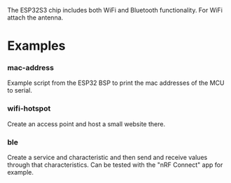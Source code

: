 The ESP32S3 chip includes both WiFi and Bluetooth functionality. For WiFi attach the antenna.

# Examples
### mac-address
Example script from the ESP32 BSP to print the mac addresses of the MCU to serial.

### wifi-hotspot
Create an access point and host a small website there.

### ble
Create a service and characteristic and then send and receive values through that characteristics. Can be tested with the "nRF Connect" app for example. 